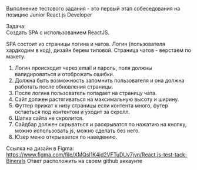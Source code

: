 Выполнение тестового задания - это первый этап собеседования на позицию Junior React.js Developer 

Задача:  
Создать SPA с использованием ReactJS. 
 
SPA состоит из страницы логина и чатов. 
Логин (пользователя хардкодим в код), дизайн берем типовой. Страница чатов - верстаем по макету. 
 
1.	Логин происходит через email и пароль, поля должны валидироваться и отоброжать ошибки. 
2.	Должна быть возможность запомнить пользователя и она должна работать после обновления страницы. 
3.	После логина пользователь попадает на страницу чата. 
4.	Сайт должен растягиваться на максимальную высоту и ширину. 
5.	Футтер прижат к низу страницы если контента много, футер остаеться под контентом и уходит за скролл. 
6.	Шапка сайта не скролится. 
7.	Сайдбар должен скрываться и раскрыватся по нажатию на кнопку, можно использовать js, можно сделать без него. 
8.	Юзер меню открывается по наведению. 

Ссылка на дизайн в Figma: https://www.figma.com/file/XMQsI1K4jd2VFTuDUv7jyn/React.js-test-tack-Binerals
Ответ расположить на своем github аккаунте
